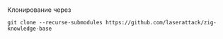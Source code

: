 #

Клонирование через 

```
git clone --recurse-submodules https://github.com/laserattack/zig-knowledge-base
```